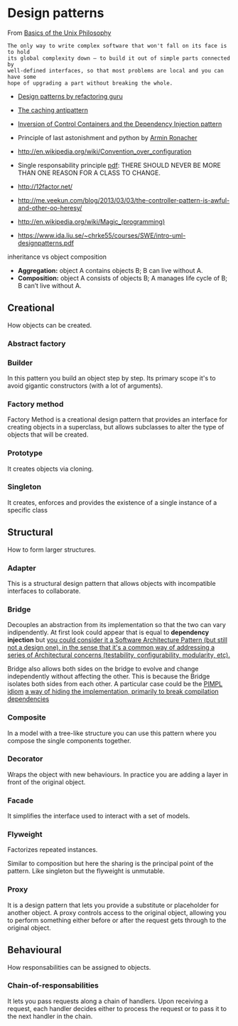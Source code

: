 # Design patterns

From [Basics of the Unix Philosophy](http://catb.org/~esr/writings/taoup/html/ch01s06.html)

    The only way to write complex software that won't fall on its face is to hold
    its global complexity down — to build it out of simple parts connected by
    well-defined interfaces, so that most problems are local and you can have some
    hope of upgrading a part without breaking the whole.

 - [Design patterns by refactoring guru](https://refactoring.guru/design-patterns/)
 - [The caching antipattern](https://www.hidefsoftware.co.uk/2016/12/25/the-caching-antipattern/)
 - [Inversion of Control Containers and the Dependency Injection pattern](http://martinfowler.com/articles/injection.html)
 - Principle of last astonishment and python by [Armin Ronacher](http://lucumr.pocoo.org/2011/7/9/python-and-pola/)
 - http://en.wikipedia.org/wiki/Convention_over_configuration
 - Single responsability principle [pdf](http://www.objectmentor.com/resources/articles/srp.pdf): THERE SHOULD NEVER BE MORE THAN ONE REASON FOR A CLASS TO CHANGE.
 - http://12factor.net/
 - http://me.veekun.com/blog/2013/03/03/the-controller-pattern-is-awful-and-other-oo-heresy/
 - http://en.wikipedia.org/wiki/Magic_(programming)

 - https://www.ida.liu.se/~chrke55/courses/SWE/intro-uml-designpatterns.pdf

 inheritance vs object composition

 - **Aggregation:** object A contains objects B; B can live without A.
 - **Composition:** object A consists of objects B; A manages life cycle of B; B can’t live without A.

## Creational

How objects can be created.

### Abstract factory

### Builder

In this pattern you build an object step by step.  Its primary scope
it's to avoid gigantic constructors (with a lot of arguments).

### Factory method

Factory Method is a creational design pattern that provides an interface for
creating objects in a superclass, but allows subclasses to alter the type of
objects that will be created.

### Prototype

It creates objects via cloning.

### Singleton

It creates, enforces and provides the existence of a single instance of a specific class

## Structural

How to form larger structures.

### Adapter

This is a structural design pattern that allows objects with incompatible interfaces to collaborate.

### Bridge

Decouples an abstraction from its implementation so that the two can vary
indipendently. At first look could appear that is equal to **dependency injection**
but [you could consider it a Software Architecture Pattern (but still not a
design one), in the sense that it's a common way of addressing a series of
Architectural concerns (testability, configurability, modularity,
etc).](https://stackoverflow.com/questions/18540645/bridge-pattern-vs-dependency-injection)

Bridge also allows both sides on the bridge to evolve and change independently
without affecting the other. This is because the Bridge isolates both sides
from each other. A particular case could be the [PIMPL
idiom](https://www.bfilipek.com/2018/01/pimpl.html) [a way of hiding the
implementation, primarily to break compilation
dependencies](https://stackoverflow.com/questions/2346163/pimpl-idiom-vs-bridge-design-pattern)

### Composite

In a model with a tree-like structure you can use this pattern where you compose
the single components together.

### Decorator

Wraps the object with new behaviours. In practice you are adding a layer
in front of the original object.

### Facade

It simplifies the interface used to interact with a set of models.

### Flyweight

Factorizes repeated instances.

Similar to composition but here the sharing is the principal point of the pattern.
Like singleton but the flyweight is unmutable.

### Proxy

It is a design pattern that lets you provide a substitute or
placeholder for another object. A proxy controls access to the original object,
allowing you to perform something either before or after the request gets
through to the original object.


## Behavioural

How responsabilities can be assigned to objects.

### Chain-of-responsabilities

It lets you pass requests along a chain of handlers. Upon receiving a request,
each handler decides either to process the request or to pass it to the next
handler in the chain.

